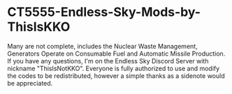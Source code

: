 # CT5555-Endless-Sky-Mods-by-ThisIsKKO
Many are not complete, includes the Nuclear Waste Management, Generators Operate on Consumable Fuel and Automatic Missile Production.
If you have any questions, I'm on the Endless Sky Discord Server with nickname "ThisIsNotKKO".
Everyone is fully authorized to use and modify the codes to be redistributed, however a simple thanks as a sidenote would be appreciated.
